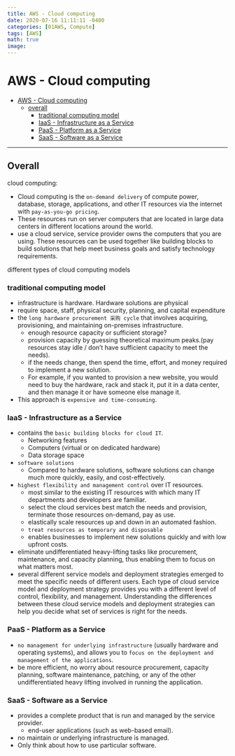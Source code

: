 ```yaml
---
title: AWS - Cloud computing
date: 2020-07-16 11:11:11 -0400
categories: [01AWS, Compute]
tags: [AWS]
math: true
image:
---
```



# AWS - Cloud computing

- [AWS - Cloud computing](#aws---cloud-computing)
  - [overall](#overall)
    - [traditional computing model](#traditional-computing-model)
    - [IaaS - Infrastructure as a Service](#iaas---infrastructure-as-a-service)
    - [PaaS - Platform as a Service](#paas---platform-as-a-service)
    - [SaaS - Software as a Service](#saas---software-as-a-service)

---

## Overall

cloud computing:
- Cloud computing is the `on-demand delivery` of compute power, database, storage, applications, and other IT resources via the internet with `pay-as-you-go pricing`.
- These resources run on server computers that are located in large data centers in different locations around the world.
- use a cloud service, service provider owns the computers that you are using. These resources can be used together like building blocks to build solutions that help meet business goals and satisfy technology requirements.

different types of cloud computing models

### traditional computing model
- infrastructure is hardware. Hardware solutions are physical
- require space, staff, physical security, planning, and capital expenditure
- the `long hardware procurement 采购 cycle` that involves acquiring, provisioning, and maintaining on-premises infrastructure.
  - enough resource capacity or sufficient storage?
  - provision capacity by guessing theoretical maximum peaks.(pay resources stay idle / don’t have sufficient capacity to meet the needs).
  - if the needs change, then spend the time, effort, and money required to implement a new solution.
  - For example, if you wanted to provision a new website, you would need to buy the hardware, rack and stack it, put it in a data center, and then manage it or have someone else manage it.
- This approach is `expensive and time-consuming`.

### IaaS - Infrastructure as a Service
- contains the `basic building blocks for cloud IT`. 
  - Networking features
  - Computers (virtual or on dedicated hardware)
  - Data storage space
- `software solutions`
  - Compared to hardware solutions, software solutions can change much more quickly, easily, and cost-effectively.
- `highest flexibility and management control` over IT resources.
  - most similar to the existing IT resources with which many IT departments and developers are familiar.
  - select the cloud services best match the needs and provision, terminate those resources on-demand, pay as use.
  - elastically scale resources up and down in an automated fashion.
  - `treat resources as temporary and disposable`
  - enables businesses to implement new solutions quickly and with low upfront costs.
- eliminate undifferentiated heavy-lifting tasks like procurement, maintenance, and capacity planning, thus enabling them to focus on what matters most.
- several different service models and deployment strategies emerged to meet the specific needs of different users. Each type of cloud service model and deployment strategy provides you with a different level of control, flexibility, and management. Understanding the differences between these cloud service models and deployment strategies can help you decide what set of services is right for the needs.

### PaaS - Platform as a Service
- `no management for underlying infrastructure` (usually hardware and operating systems), and allows you to `focus on the deployment and management of the applications`.
- be more efficient, no worry about resource procurement, capacity planning, software maintenance, patching, or any of the other undifferentiated heavy lifting involved in running the application.

### SaaS - Software as a Service
- provides a complete product that is run and managed by the service provider.
  - end-user applications (such as web-based email).
- no maintain or underlying infrastructure is managed.
- Only think about how to use particular software.
